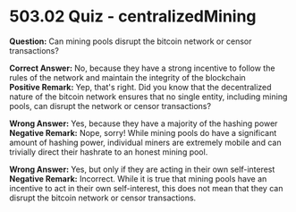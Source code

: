 # 503.02 Quiz - centralizedMining

**Question:** Can mining pools disrupt the bitcoin network or censor transactions?



**Correct Answer:** No, because they have a strong incentive to follow the rules of the network and maintain the integrity of the blockchain\
**Positive Remark:** Yep, that's right. Did you know that the decentralized nature of the bitcoin network ensures that no single entity, including mining pools, can disrupt the network or censor transactions?

**Wrong Answer:** Yes, because they have a majority of the hashing power\
**Negative Remark:** Nope, sorry! While mining pools do have a significant amount of hashing power, individual miners are extremely mobile and can trivially direct their hashrate to an honest mining pool.

**Wrong Answer:** Yes, but only if they are acting in their own self-interest\
**Negative Remark:** Incorrect. While it is true that mining pools have an incentive to act in their own self-interest, this does not mean that they can disrupt the bitcoin network or censor transactions.
